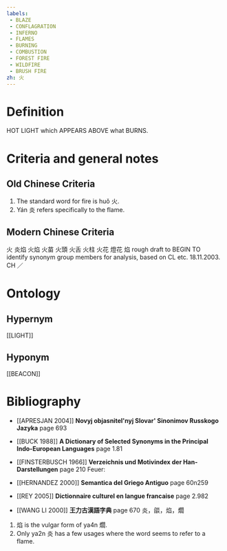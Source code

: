 ```yaml
---
labels: 
 - BLAZE
 - CONFLAGRATION
 - INFERNO
 - FLAMES
 - BURNING
 - COMBUSTION
 - FOREST FIRE
 - WILDFIRE
 - BRUSH FIRE
zh: 火
---
```


# Definition
HOT LIGHT which APPEARS ABOVE what BURNS.
# Criteria and general notes
## Old Chinese Criteria
1. The standard word for fire is huǒ 火.
2. Yán 炎 refers specifically to the flame.
## Modern Chinese Criteria
火
炎焰
火焰
火苗
火頭
火舌
火柱
火花
燈花
焰
rough draft to BEGIN TO identify synonym group members for analysis, based on CL etc. 18.11.2003. CH ／
# Ontology

## Hypernym
[[LIGHT]]
## Hyponym
[[BEACON]]
# Bibliography
- [[APRESJAN 2004]]
**Novyj objasnitel'nyj Slovar' Sinonimov Russkogo Jazyka** page 693

- [[BUCK 1988]]
**A Dictionary of Selected Synonyms in the Principal Indo-European Languages** page 1.81

- [[FINSTERBUSCH 1966]]
**Verzeichnis und Motivindex der Han-Darstellungen** page 210
Feuer:
- [[HERNANDEZ 2000]]
**Semantica del Griego Antiguo** page 60n259

- [[REY 2005]]
**Dictionnaire culturel en langue francaise** page 2.982

- [[WANG LI 2000]]
**王力古漢語字典** page 670
炎，燄，焰，爓
1. 焰 is the vulgar form of ya4n 爓.
2. Only ya2n 炎 has a few usages where the word seems to refer to a flame.